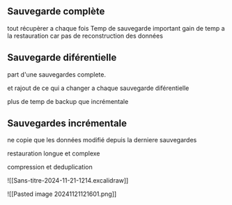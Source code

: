 

## Sauvegarde complète

tout récupèrer a chaque fois
Temp de sauvegarde important
gain de temp a la restauration car pas de reconstruction des données
## Sauvegarde diférentielle

part d'une sauvegardes complete.

et rajout de ce qui a changer a chaque sauvegarde diférentielle

plus de temp de backup que incrémentale


## Sauvegardes incrémentale

ne copie que les données modifié depuis la derniere sauvegardes


restauration longue et complexe



compression et deduplication


![[Sans-titre-2024-11-21-1214.excalidraw]]


![[Pasted image 20241121121601.png]]
